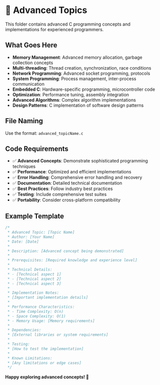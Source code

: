 # 🚀 Advanced Topics

This folder contains advanced C programming concepts and implementations for experienced programmers.

## What Goes Here
- **Memory Management**: Advanced memory allocation, garbage collection concepts
- **Multi-threading**: Thread creation, synchronization, race conditions
- **Network Programming**: Advanced socket programming, protocols
- **System Programming**: Process management, inter-process communication
- **Embedded C**: Hardware-specific programming, microcontroller code
- **Optimization**: Performance tuning, assembly integration
- **Advanced Algorithms**: Complex algorithm implementations
- **Design Patterns**: C implementation of software design patterns

## File Naming
Use the format: `advanced_topicName.c`

## Code Requirements
- ✅ **Advanced Concepts**: Demonstrate sophisticated programming techniques
- ✅ **Performance**: Optimized and efficient implementations
- ✅ **Error Handling**: Comprehensive error handling and recovery
- ✅ **Documentation**: Detailed technical documentation
- ✅ **Best Practices**: Follow industry best practices
- ✅ **Testing**: Include comprehensive test suites
- ✅ **Portability**: Consider cross-platform compatibility

## Example Template
```c
/*
 * Advanced Topic: [Topic Name]
 * Author: [Your Name]
 * Date: [Date]
 * 
 * Description: [Advanced concept being demonstrated]
 * 
 * Prerequisites: [Required knowledge and experience level]
 * 
 * Technical Details:
 * - [Technical aspect 1]
 * - [Technical aspect 2]
 * - [Technical aspect 3]
 * 
 * Implementation Notes:
 * [Important implementation details]
 * 
 * Performance Characteristics:
 * - Time Complexity: O(n)
 * - Space Complexity: O(1)
 * - Memory Usage: [Memory requirements]
 * 
 * Dependencies:
 * [External libraries or system requirements]
 * 
 * Testing:
 * [How to test the implementation]
 * 
 * Known Limitations:
 * [Any limitations or edge cases]
 */
```

**Happy exploring advanced concepts! 🔬**
